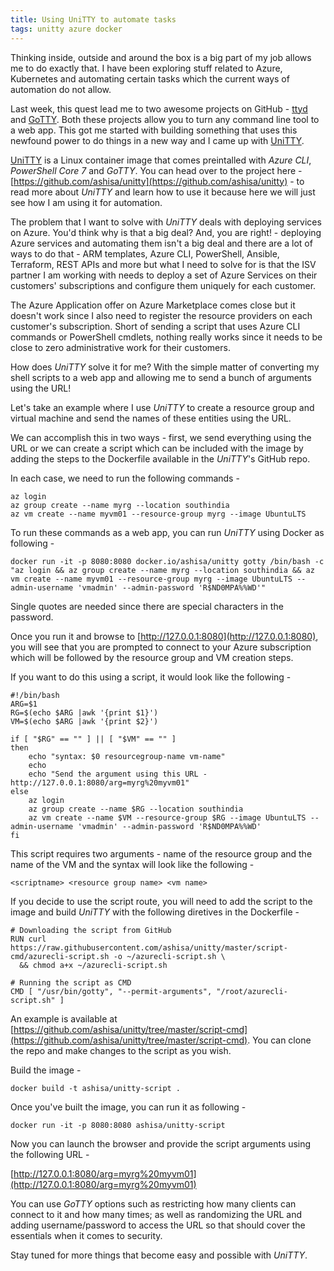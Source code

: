 ```yaml
---
title: Using UniTTY to automate tasks
tags: unitty azure docker
---
```


Thinking inside, outside and around the box is a big part of my job allows me to do exactly that. I have been exploring stuff related to Azure, Kubernetes and automating certain tasks which the current ways of automation do not allow.

Last week, this quest lead me to two awesome projects on GitHub - [ttyd](https://github.com/tsl0922/ttyd) and [GoTTY](https://github.com/yudai/gotty). Both these projects allow you to turn any command line tool to a web app. This got me started with building something that uses this newfound power to do things in a new way and I came up with [UniTTY](https://github.com/ashisa/unitty).

[UniTTY](https://github.com/ashisa/unitty) is a Linux container image that comes preintalled with _Azure CLI_, _PowerShell Core 7_ and _GoTTY_. You can head over to the project here - [https://github.com/ashisa/unitty](https://github.com/ashisa/unitty) - to read more about _UniTTY_ and learn how to use it because here we will just see how I am using it for automation.

The problem that I want to solve with _UniTTY_ deals with deploying services on Azure. You'd think why is that a big deal? And, you are right! - deploying Azure services and automating them isn't a big deal and there are a lot of ways to do that - ARM templates, Azure CLI, PowerShell, Ansible, Terraform, REST APIs and more but what I need to solve for is that the ISV partner I am working with needs to deploy a set of Azure Services on their customers' subscriptions and configure them uniquely for each customer.

The Azure Application offer on Azure Marketplace comes close but it doesn't work since I also need to register the resource providers on each customer's subscription. Short of sending a script that uses Azure CLI commands or PowerShell cmdlets, nothing really works since it needs to be close to zero administrative work for their customers.

How does _UniTTY_ solve it for me? With the simple matter of converting my shell scripts to a web app and allowing me to send a bunch of arguments using the URL!

Let's take an example where I use _UniTTY_ to create a resource group and virtual machine and send the names of these entities using the URL.

We can accomplish this in two ways - first, we send everything using the URL or we can create a script which can be included with the image by adding the steps to the Dockerfile available in the _UniTTY_'s GitHub repo.

In each case, we need to run the following commands -
```
az login
az group create --name myrg --location southindia
az vm create --name myvm01 --resource-group myrg --image UbuntuLTS
```
To run these commands as a web app, you can run _UniTTY_ using Docker as following -
```
docker run -it -p 8080:8080 docker.io/ashisa/unitty gotty /bin/bash -c "az login && az group create --name myrg --location southindia && az vm create --name myvm01 --resource-group myrg --image UbuntuLTS --admin-username 'vmadmin' --admin-password 'R$ND0MPA%%WD'"
```
Single quotes are needed since there are special characters in the password.

Once you run it and browse to [http://127.0.0.1:8080](http://127.0.0.1:8080), you will see that you are prompted to connect to your Azure subscription which will be followed by the resource group and VM creation steps.

If you want to do this using a script, it would look like the following -
```
#!/bin/bash
ARG=$1
RG=$(echo $ARG |awk '{print $1}')
VM=$(echo $ARG |awk '{print $2}')

if [ "$RG" == "" ] || [ "$VM" == "" ]
then
    echo "syntax: $0 resourcegroup-name vm-name"
    echo 
    echo "Send the argument using this URL - http://127.0.0.1:8080/arg=myrg%20myvm01"
else
    az login
    az group create --name $RG --location southindia
    az vm create --name $VM --resource-group $RG --image UbuntuLTS --admin-username 'vmadmin' --admin-password 'R$ND0MPA%%WD'
fi
```
This script requires two arguments - name of the resource group and the name of the VM and the syntax will look like the following -
```
<scriptname> <resource group name> <vm name>
```
If you decide to use the script route, you will need to add the script to the image and build _UniTTY_ with the following diretives in the Dockerfile -
```
# Downloading the script from GitHub
RUN curl https://raw.githubusercontent.com/ashisa/unitty/master/script-cmd/azurecli-script.sh -o ~/azurecli-script.sh \
  && chmod a+x ~/azurecli-script.sh

# Running the script as CMD
CMD [ "/usr/bin/gotty", "--permit-arguments", "/root/azurecli-script.sh" ]
```
An example is available at [https://github.com/ashisa/unitty/tree/master/script-cmd](https://github.com/ashisa/unitty/tree/master/script-cmd). You can clone the repo and make changes to the script as you wish.

Build the image -
```
docker build -t ashisa/unitty-script .
```
Once you've built the image, you can run it as following -
```
docker run -it -p 8080:8080 ashisa/unitty-script
```
Now you can launch the browser and provide the script arguments using the following URL -

[http://127.0.0.1:8080/arg=myrg%20myvm01](http://127.0.0.1:8080/arg=myrg%20myvm01)

You can use _GoTTY_ options such as restricting how many clients can connect to it and how many times; as well as randomizing the URL and adding username/password to access the URL so that should cover the essentials when it comes to security.

Stay tuned for more things that become easy and possible with _UniTTY_.